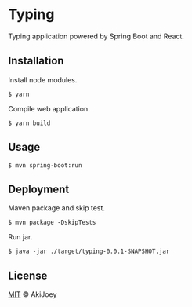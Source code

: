 # Typing

Typing application powered by Spring Boot and React.

## Installation

Install node modules.

`$ yarn`

Compile web application.

`$ yarn build`

## Usage

`$ mvn spring-boot:run`

## Deployment

Maven package and skip test.

`$ mvn package -DskipTests`

Run jar.

`$ java -jar ./target/typing-0.0.1-SNAPSHOT.jar`

## License

[MIT](https://github.com/akijoey/typing/blob/master/LICENSE) © AkiJoey
